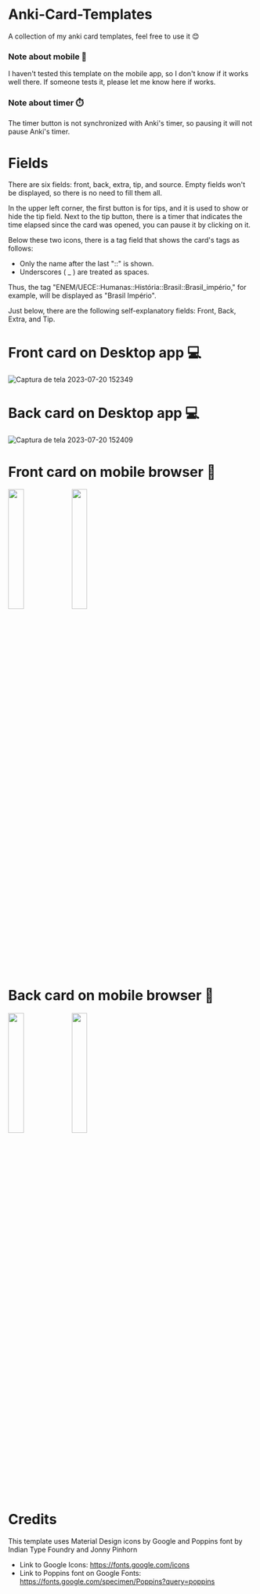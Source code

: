 # Anki-Card-Templates
A collection of my anki card templates, feel free to use it 😊
### Note about mobile 📱
 I haven't tested this template on the mobile app, so I don't know if it works well there.
 If someone tests it, please let me know here if works.
### Note about timer ⏱️
The timer button is not synchronized with Anki's timer, so pausing it will not pause Anki's timer.
# Fields
There are six fields: front, back, extra, tip, and source.
Empty fields won't be displayed, so there is no need to fill them all.

In the upper left corner, the first button is for tips, and it is used to show or hide the tip field. Next to the tip button, there is a timer that indicates the time elapsed since the card was opened, you can pause it by clicking on it.

Below these two icons, there is a tag field that shows the card's tags as follows:
- Only the name after the last "::" is shown.
- Underscores ( _ ) are treated as spaces.

Thus, the tag "ENEM/UECE::Humanas::História::Brasil::Brasil_império," for example, will be displayed as "Brasil Império".

Just below, there are the following self-explanatory fields: Front, Back, Extra, and Tip.
# Front card on Desktop app 💻
![Captura de tela 2023-07-20 152349](https://github.com/SweetMeh/Anki-Card-Templates/assets/115176622/f1170ade-59d8-48b9-bb8d-53f1ef1e33e7)
# Back card on Desktop app 💻
![Captura de tela 2023-07-20 152409](https://github.com/SweetMeh/Anki-Card-Templates/assets/115176622/3203c2e7-f784-463d-a644-6dc5d1d357e3)

# Front card on mobile browser 📱
<img src="https://github.com/SweetMeh/Anki-Card-Templates/assets/115176622/60086224-371f-4c9c-93ea-96b813423227" width=25% height=25%>
<img src="https://github.com/SweetMeh/Anki-Card-Templates/assets/115176622/b010aa5b-2146-49f3-ba54-18709b0d63f4" width=25% height=25%>

# Back card on mobile browser 📱
<img src="https://github.com/SweetMeh/Anki-Card-Templates/assets/115176622/e827529a-3fd7-4195-a8e7-15ab541a94a1" width=25% height=25%>
<img src="https://github.com/SweetMeh/Anki-Card-Templates/assets/115176622/6ea43ff0-4b25-43a2-8d9b-f3b965fac44a" width=25% height=25%>

# Credits 
This template uses Material Design icons by Google and Poppins font by Indian Type Foundry and Jonny Pinhorn

- Link to Google Icons:
https://fonts.google.com/icons
- Link to Poppins font on Google Fonts:
https://fonts.google.com/specimen/Poppins?query=poppins
